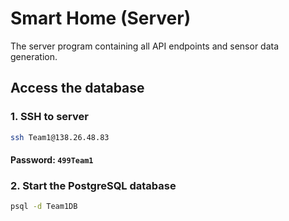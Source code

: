 # Smart Home (Server)

The server program containing all API endpoints and sensor data generation.

## Access the database

### 1. SSH to server

```bash
ssh Team1@138.26.48.83
```

#### Password: `499Team1`

### 2. Start the PostgreSQL database

```bash
psql -d Team1DB
```
